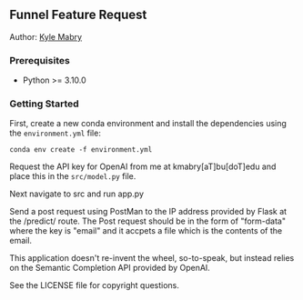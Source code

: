 ## Funnel Feature Request
Author: [Kyle Mabry](https://github.com/kylemabry95)

### Prerequisites
- Python >= 3.10.0

### Getting Started
First, create a new conda environment and install the dependencies using the `environment.yml` file:
```shell
conda env create -f environment.yml
```
Request the API key for OpenAI from me at kmabry[aT]bu[doT]edu and place this in the `src/model.py` file.

Next navigate to src and run app.py

Send a post request using PostMan to the IP address provided by Flask at the /predict/ route.
The Post request should be in the form of "form-data" where the key is "email" and it accpets a 
file which is the contents of the email.

This application doesn't re-invent the wheel, so-to-speak, but instead relies on the Semantic 
Completion API provided by OpenAI.

See the LICENSE file for copyright questions.

